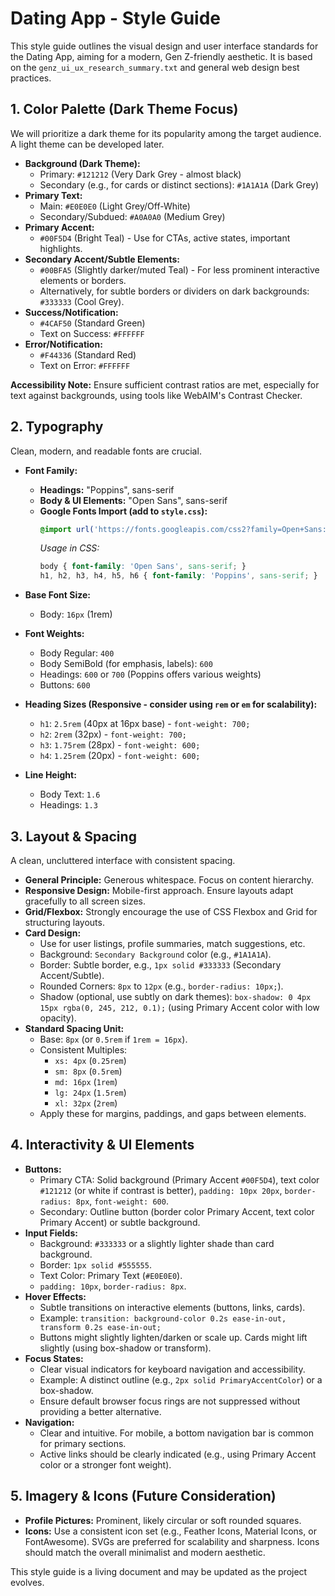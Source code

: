 # Dating App - Style Guide

This style guide outlines the visual design and user interface standards for the Dating App, aiming for a modern, Gen Z-friendly aesthetic. It is based on the `genz_ui_ux_research_summary.txt` and general web design best practices.

## 1. Color Palette (Dark Theme Focus)

We will prioritize a dark theme for its popularity among the target audience. A light theme can be developed later.

*   **Background (Dark Theme):**
    *   Primary: `#121212` (Very Dark Grey - almost black)
    *   Secondary (e.g., for cards or distinct sections): `#1A1A1A` (Dark Grey)
*   **Primary Text:**
    *   Main: `#E0E0E0` (Light Grey/Off-White)
    *   Secondary/Subdued: `#A0A0A0` (Medium Grey)
*   **Primary Accent:**
    *   `#00F5D4` (Bright Teal) - Use for CTAs, active states, important highlights.
*   **Secondary Accent/Subtle Elements:**
    *   `#00BFA5` (Slightly darker/muted Teal) - For less prominent interactive elements or borders.
    *   Alternatively, for subtle borders or dividers on dark backgrounds: `#333333` (Cool Grey).
*   **Success/Notification:**
    *   `#4CAF50` (Standard Green)
    *   Text on Success: `#FFFFFF`
*   **Error/Notification:**
    *   `#F44336` (Standard Red)
    *   Text on Error: `#FFFFFF`

**Accessibility Note:** Ensure sufficient contrast ratios are met, especially for text against backgrounds, using tools like WebAIM's Contrast Checker.

## 2. Typography

Clean, modern, and readable fonts are crucial.

*   **Font Family:**
    *   **Headings:** "Poppins", sans-serif
    *   **Body & UI Elements:** "Open Sans", sans-serif
    *   **Google Fonts Import (add to `style.css`):**
        ```css
        @import url('https://fonts.googleapis.com/css2?family=Open+Sans:wght@400;600;700&family=Poppins:wght@500;600;700;800&display=swap');
        ```
        *Usage in CSS:*
        ```css
        body { font-family: 'Open Sans', sans-serif; }
        h1, h2, h3, h4, h5, h6 { font-family: 'Poppins', sans-serif; }
        ```

*   **Base Font Size:**
    *   Body: `16px` (1rem)
*   **Font Weights:**
    *   Body Regular: `400`
    *   Body SemiBold (for emphasis, labels): `600`
    *   Headings: `600` or `700` (Poppins offers various weights)
    *   Buttons: `600`
*   **Heading Sizes (Responsive - consider using `rem` or `em` for scalability):**
    *   `h1`: `2.5rem` (40px at 16px base) - `font-weight: 700;`
    *   `h2`: `2rem` (32px) - `font-weight: 700;`
    *   `h3`: `1.75rem` (28px) - `font-weight: 600;`
    *   `h4`: `1.25rem` (20px) - `font-weight: 600;`
*   **Line Height:**
    *   Body Text: `1.6`
    *   Headings: `1.3`

## 3. Layout & Spacing

A clean, uncluttered interface with consistent spacing.

*   **General Principle:** Generous whitespace. Focus on content hierarchy.
*   **Responsive Design:** Mobile-first approach. Ensure layouts adapt gracefully to all screen sizes.
*   **Grid/Flexbox:** Strongly encourage the use of CSS Flexbox and Grid for structuring layouts.
*   **Card Design:**
    *   Use for user listings, profile summaries, match suggestions, etc.
    *   Background: `Secondary Background` color (e.g., `#1A1A1A`).
    *   Border: Subtle border, e.g., `1px solid #333333` (Secondary Accent/Subtle).
    *   Rounded Corners: `8px` to `12px` (e.g., `border-radius: 10px;`).
    *   Shadow (optional, use subtly on dark themes): `box-shadow: 0 4px 15px rgba(0, 245, 212, 0.1);` (using Primary Accent color with low opacity).
*   **Standard Spacing Unit:**
    *   Base: `8px` (or `0.5rem` if `1rem = 16px`).
    *   Consistent Multiples:
        *   `xs: 4px` (`0.25rem`)
        *   `sm: 8px` (`0.5rem`)
        *   `md: 16px` (`1rem`)
        *   `lg: 24px` (`1.5rem`)
        *   `xl: 32px` (`2rem`)
    *   Apply these for margins, paddings, and gaps between elements.

## 4. Interactivity & UI Elements

*   **Buttons:**
    *   Primary CTA: Solid background (Primary Accent `#00F5D4`), text color `#121212` (or white if contrast is better), `padding: 10px 20px`, `border-radius: 8px`, `font-weight: 600`.
    *   Secondary: Outline button (border color Primary Accent, text color Primary Accent) or subtle background.
*   **Input Fields:**
    *   Background: `#333333` or a slightly lighter shade than card background.
    *   Border: `1px solid #555555`.
    *   Text Color: Primary Text (`#E0E0E0`).
    *   `padding: 10px`, `border-radius: 8px`.
*   **Hover Effects:**
    *   Subtle transitions on interactive elements (buttons, links, cards).
    *   Example: `transition: background-color 0.2s ease-in-out, transform 0.2s ease-in-out;`
    *   Buttons might slightly lighten/darken or scale up. Cards might lift slightly (using box-shadow or transform).
*   **Focus States:**
    *   Clear visual indicators for keyboard navigation and accessibility.
    *   Example: A distinct outline (e.g., `2px solid PrimaryAccentColor`) or a box-shadow.
    *   Ensure default browser focus rings are not suppressed without providing a better alternative.
*   **Navigation:**
    *   Clear and intuitive. For mobile, a bottom navigation bar is common for primary sections.
    *   Active links should be clearly indicated (e.g., using Primary Accent color or a stronger font weight).

## 5. Imagery & Icons (Future Consideration)

*   **Profile Pictures:** Prominent, likely circular or soft rounded squares.
*   **Icons:** Use a consistent icon set (e.g., Feather Icons, Material Icons, or FontAwesome). SVGs are preferred for scalability and sharpness. Icons should match the overall minimalist and modern aesthetic.

This style guide is a living document and may be updated as the project evolves.
